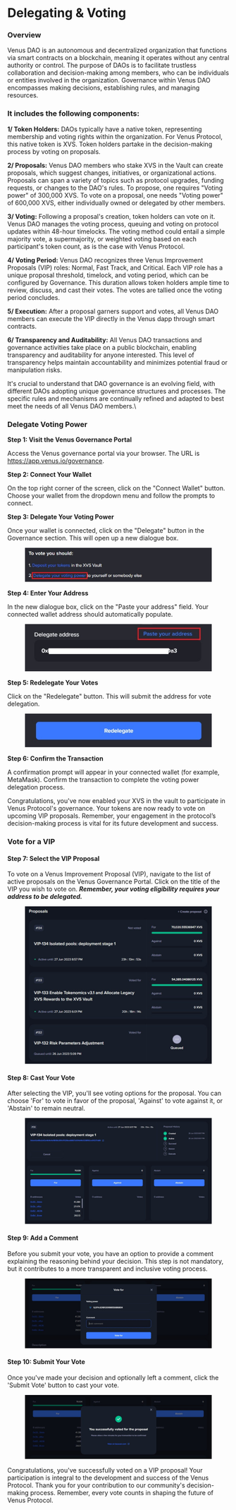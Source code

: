# Delegating & Voting

### Overview

Venus DAO is an autonomous and decentralized organization that functions via smart contracts on a blockchain, meaning it operates without any central authority or control. The purpose of DAOs is to facilitate trustless collaboration and decision-making among members, who can be individuals or entities involved in the organization. Governance within Venus DAO encompasses making decisions, establishing rules, and managing resources.

### It includes the following components:

**1/ Token Holders:** DAOs typically have a native token, representing membership and voting rights within the organization. For Venus Protocol, this native token is XVS. Token holders partake in the decision-making process by voting on proposals.

**2/ Proposals:** Venus DAO members who stake XVS in the Vault can create proposals, which suggest changes, initiatives, or organizational actions. Proposals can span a variety of topics such as protocol upgrades, funding requests, or changes to the DAO's rules. To propose, one requires "Voting power" of 300,000 XVS. To vote on a proposal, one needs "Voting power" of 600,000 XVS, either individually owned or delegated by other members.

**3/ Voting:** Following a proposal's creation, token holders can vote on it. Venus DAO manages the voting process, queuing and voting on protocol updates within 48-hour timelocks. The voting method could entail a simple majority vote, a supermajority, or weighted voting based on each participant's token count, as is the case with Venus Protocol.

**4/ Voting Period:** Venus DAO recognizes three Venus Improvement Proposals (VIP) roles: Normal, Fast Track, and Critical. Each VIP role has a unique proposal threshold, timelock, and voting period, which can be configured by Governance. This duration allows token holders ample time to review, discuss, and cast their votes. The votes are tallied once the voting period concludes.

**5/ Execution:** After a proposal garners support and votes, all Venus DAO members can execute the VIP directly in the Venus dapp through smart contracts.

**6/ Transparency and Auditability:** All Venus DAO transactions and governance activities take place on a public blockchain, enabling transparency and auditability for anyone interested. This level of transparency helps maintain accountability and minimizes potential fraud or manipulation risks.

It's crucial to understand that DAO governance is an evolving field, with different DAOs adopting unique governance structures and processes. The specific rules and mechanisms are continually refined and adapted to best meet the needs of all Venus DAO members.\


### Delegate Voting Power

**Step 1: Visit the Venus Governance Portal**

Access the Venus governance portal via your browser. The URL is <https://app.venus.io/governance>.

**Step 2: Connect Your Wallet**

On the top right corner of the screen, click on the "Connect Wallet" button. Choose your wallet from the dropdown menu and follow the prompts to connect.

**Step 3: Delegate Your Voting Power**

Once your wallet is connected, click on the "Delegate" button in the Governance section. This will open up a new dialogue box.

<figure><img src="../../.gitbook/assets/image (5) (2).png" alt=""><figcaption></figcaption></figure>

**Step 4: Enter Your Address**

In the new dialogue box, click on the "Paste your address" field. Your connected wallet address should automatically populate.

<figure><img src="../../.gitbook/assets/image (4).png" alt=""><figcaption></figcaption></figure>

**Step 5: Redelegate Your Votes**

Click on the "Redelegate" button. This will submit the address for vote delegation.

<figure><img src="../../.gitbook/assets/image (3).png" alt=""><figcaption></figcaption></figure>

**Step 6: Confirm the Transaction**

A confirmation prompt will appear in your connected wallet (for example, MetaMask). Confirm the transaction to complete the voting power delegation process.

Congratulations, you've now enabled your XVS in the vault to participate in Venus Protocol's governance. Your tokens are now ready to vote on upcoming VIP proposals. Remember, your engagement in the protocol’s decision-making process is vital for its future development and success.

### Vote for a VIP

#### Step 7: Select the VIP Proposal&#x20;

To vote on a Venus Improvement Proposal (VIP), navigate to the list of active proposals on the Venus Governance Portal. Click on the title of the VIP you wish to vote on. _**Remember, your voting eligibility requires your address to be delegated.**_

<figure><img src="../../.gitbook/assets/photo_5823567984126443310_y.jpg" alt=""><figcaption></figcaption></figure>

#### Step 8: Cast Your Vote&#x20;

After selecting the VIP, you'll see voting options for the proposal. You can choose 'For' to vote in favor of the proposal, 'Against' to vote against it, or 'Abstain' to remain neutral.

<figure><img src="../../.gitbook/assets/photo_5823567984126443309_y.jpg" alt=""><figcaption></figcaption></figure>

#### Step 9: Add a Comment&#x20;

Before you submit your vote, you have an option to provide a comment explaining the reasoning behind your decision. This step is not mandatory, but it contributes to a more transparent and inclusive voting process.

<figure><img src="../../.gitbook/assets/photo_5823567984126443308_y.jpg" alt=""><figcaption></figcaption></figure>

#### Step 10: Submit Your Vote&#x20;

Once you've made your decision and optionally left a comment, click the 'Submit Vote' button to cast your vote.

<figure><img src="../../.gitbook/assets/photo_5823567984126443307_y.jpg" alt=""><figcaption></figcaption></figure>

Congratulations, you've successfully voted on a VIP proposal! Your participation is integral to the development and success of the Venus Protocol. Thank you for your contribution to our community's decision-making process. Remember, every vote counts in shaping the future of Venus Protocol.

